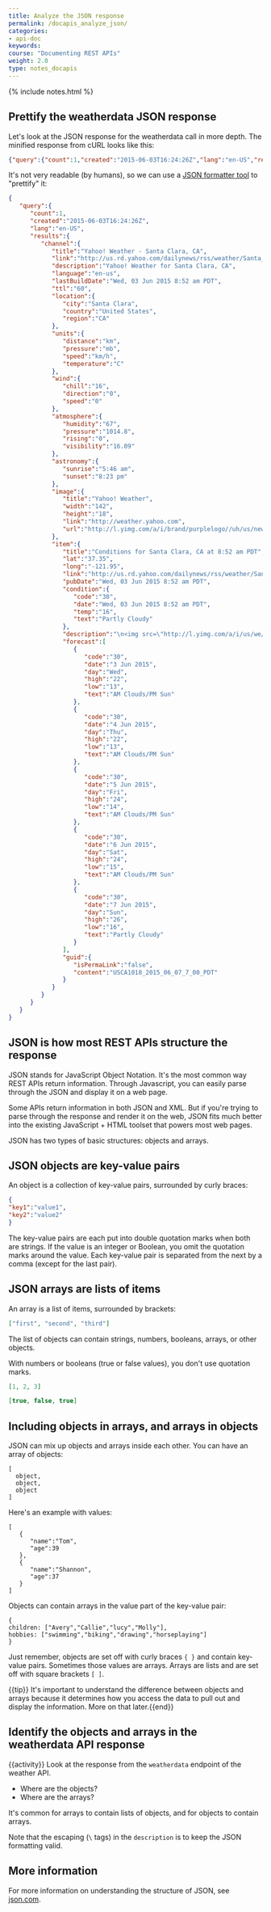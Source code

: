 ```yaml
---
title: Analyze the JSON response
permalink: /docapis_analyze_json/
categories:
- api-doc
keywords: 
course: "Documenting REST APIs"
weight: 2.0
type: notes_docapis
---
```

{% include notes.html %}

## Prettify the weatherdata JSON response

Let's look at the JSON response for the weatherdata call in more depth. The minified response from cURL looks like this:

```json
{"query":{"count":1,"created":"2015-06-03T16:24:26Z","lang":"en-US","results":{"channel":{"title":"Yahoo! Weather - Santa Clara, CA","link":"http://us.rd.yahoo.com/dailynews/rss/weather/Santa_Clara__CA/*http://weather.yahoo.com/forecast/USCA1018_c.html","description":"Yahoo! Weather for Santa Clara, CA","language":"en-us","lastBuildDate":"Wed, 03 Jun 2015 8:52 am PDT","ttl":"60","location":{"city":"Santa Clara","country":"United States","region":"CA"},"units":{"distance":"km","pressure":"mb","speed":"km/h","temperature":"C"},"wind":{"chill":"16","direction":"0","speed":"0"},"atmosphere":{"humidity":"67","pressure":"1014.8","rising":"0","visibility":"16.09"},"astronomy":{"sunrise":"5:46 am","sunset":"8:23 pm"},"image":{"title":"Yahoo! Weather","width":"142","height":"18","link":"http://weather.yahoo.com","url":"http://l.yimg.com/a/i/brand/purplelogo//uh/us/news-wea.gif"},"item":{"title":"Conditions for Santa Clara, CA at 8:52 am PDT","lat":"37.35","long":"-121.95","link":"http://us.rd.yahoo.com/dailynews/rss/weather/Santa_Clara__CA/*http://weather.yahoo.com/forecast/USCA1018_c.html","pubDate":"Wed, 03 Jun 2015 8:52 am PDT","condition":{"code":"30","date":"Wed, 03 Jun 2015 8:52 am PDT","temp":"16","text":"Partly Cloudy"},"description":"\n<img src=\"http://l.yimg.com/a/i/us/we/52/30.gif\"/><br />\n<b>Current Conditions:</b><br />\nPartly Cloudy, 16 C<BR />\n<BR /><b>Forecast:</b><BR />\nWed - AM Clouds/PM Sun. High: 22 Low: 13<br />\nThu - AM Clouds/PM Sun. High: 22 Low: 13<br />\nFri - AM Clouds/PM Sun. High: 24 Low: 14<br />\nSat - AM Clouds/PM Sun. High: 24 Low: 15<br />\nSun - Partly Cloudy. High: 26 Low: 16<br />\n<br />\n<a href=\"http://us.rd.yahoo.com/dailynews/rss/weather/Santa_Clara__CA/*http://weather.yahoo.com/forecast/USCA1018_c.html\">Full Forecast at Yahoo! Weather</a><BR/><BR/>\n(provided by <a href=\"http://www.weather.com\" >The Weather Channel</a>)<br/>\n","forecast":[{"code":"30","date":"3 Jun 2015","day":"Wed","high":"22","low":"13","text":"AM Clouds/PM Sun"},{"code":"30","date":"4 Jun 2015","day":"Thu","high":"22","low":"13","text":"AM Clouds/PM Sun"},{"code":"30","date":"5 Jun 2015","day":"Fri","high":"24","low":"14","text":"AM Clouds/PM Sun"},{"code":"30","date":"6 Jun 2015","day":"Sat","high":"24","low":"15","text":"AM Clouds/PM Sun"},{"code":"30","date":"7 Jun 2015","day":"Sun","high":"26","low":"16","text":"Partly Cloudy"}],"guid":{"isPermaLink":"false","content":"USCA1018_2015_06_07_7_00_PDT"}}}}}}
```

It's not very readable (by humans), so we can use a [JSON formatter tool](http://jsonformatter.curiousconcept.com/) to "prettify" it:

```json
{  
   "query":{  
      "count":1,
      "created":"2015-06-03T16:24:26Z",
      "lang":"en-US",
      "results":{  
         "channel":{  
            "title":"Yahoo! Weather - Santa Clara, CA",
            "link":"http://us.rd.yahoo.com/dailynews/rss/weather/Santa_Clara__CA/*http://weather.yahoo.com/forecast/USCA1018_c.html",
            "description":"Yahoo! Weather for Santa Clara, CA",
            "language":"en-us",
            "lastBuildDate":"Wed, 03 Jun 2015 8:52 am PDT",
            "ttl":"60",
            "location":{  
               "city":"Santa Clara",
               "country":"United States",
               "region":"CA"
            },
            "units":{  
               "distance":"km",
               "pressure":"mb",
               "speed":"km/h",
               "temperature":"C"
            },
            "wind":{  
               "chill":"16",
               "direction":"0",
               "speed":"0"
            },
            "atmosphere":{  
               "humidity":"67",
               "pressure":"1014.8",
               "rising":"0",
               "visibility":"16.09"
            },
            "astronomy":{  
               "sunrise":"5:46 am",
               "sunset":"8:23 pm"
            },
            "image":{  
               "title":"Yahoo! Weather",
               "width":"142",
               "height":"18",
               "link":"http://weather.yahoo.com",
               "url":"http://l.yimg.com/a/i/brand/purplelogo//uh/us/news-wea.gif"
            },
            "item":{  
               "title":"Conditions for Santa Clara, CA at 8:52 am PDT",
               "lat":"37.35",
               "long":"-121.95",
               "link":"http://us.rd.yahoo.com/dailynews/rss/weather/Santa_Clara__CA/*http://weather.yahoo.com/forecast/USCA1018_c.html",
               "pubDate":"Wed, 03 Jun 2015 8:52 am PDT",
               "condition":{  
                  "code":"30",
                  "date":"Wed, 03 Jun 2015 8:52 am PDT",
                  "temp":"16",
                  "text":"Partly Cloudy"
               },
               "description":"\n<img src=\"http://l.yimg.com/a/i/us/we/52/30.gif\"/><br />\n<b>Current Conditions:</b><br />\nPartly Cloudy, 16 C<BR />\n<BR /><b>Forecast:</b><BR />\nWed - AM Clouds/PM Sun. High: 22 Low: 13<br />\nThu - AM Clouds/PM Sun. High: 22 Low: 13<br />\nFri - AM Clouds/PM Sun. High: 24 Low: 14<br />\nSat - AM Clouds/PM Sun. High: 24 Low: 15<br />\nSun - Partly Cloudy. High: 26 Low: 16<br />\n<br />\n<a href=\"http://us.rd.yahoo.com/dailynews/rss/weather/Santa_Clara__CA/*http://weather.yahoo.com/forecast/USCA1018_c.html\">Full Forecast at Yahoo! Weather</a><BR/><BR/>\n(provided by <a href=\"http://www.weather.com\" >The Weather Channel</a>)<br/>\n",
               "forecast":[  
                  {  
                     "code":"30",
                     "date":"3 Jun 2015",
                     "day":"Wed",
                     "high":"22",
                     "low":"13",
                     "text":"AM Clouds/PM Sun"
                  },
                  {  
                     "code":"30",
                     "date":"4 Jun 2015",
                     "day":"Thu",
                     "high":"22",
                     "low":"13",
                     "text":"AM Clouds/PM Sun"
                  },
                  {  
                     "code":"30",
                     "date":"5 Jun 2015",
                     "day":"Fri",
                     "high":"24",
                     "low":"14",
                     "text":"AM Clouds/PM Sun"
                  },
                  {  
                     "code":"30",
                     "date":"6 Jun 2015",
                     "day":"Sat",
                     "high":"24",
                     "low":"15",
                     "text":"AM Clouds/PM Sun"
                  },
                  {  
                     "code":"30",
                     "date":"7 Jun 2015",
                     "day":"Sun",
                     "high":"26",
                     "low":"16",
                     "text":"Partly Cloudy"
                  }
               ],
               "guid":{  
                  "isPermaLink":"false",
                  "content":"USCA1018_2015_06_07_7_00_PDT"
               }
            }
         }
      }
   }
}
```

## JSON is how most REST APIs structure the response

JSON stands for JavaScript Object Notation. It's the most common way REST APIs return information. Through Javascript, you can easily parse through the JSON and display it on a web page. 

Some APIs return information in both JSON and XML. But if you're trying to parse through the response and render it on the web, JSON fits much better into the existing JavaScript + HTML toolset that powers most web pages. 

JSON has two types of basic structures: objects and arrays. 

## JSON objects are key-value pairs 

An object is a collection of key-value pairs, surrounded by curly braces:

```json
{
"key1":"value1",
"key2":"value2"
}
```

The key-value pairs are each put into double quotation marks when both are strings. If the value is an integer or Boolean, you omit the quotation marks around the value. Each key-value pair is separated from the next by a comma (except for the last pair).

## JSON arrays are lists of items

An array is a list of items, surrounded by brackets:
 
```json
["first", "second", "third"]
```

The list of objects can contain strings, numbers, booleans, arrays, or other objects.

With numbers or booleans (true or false values), you don't use quotation marks. 

```json
[1, 2, 3]
```

```json
[true, false, true]
```

## Including objects in arrays, and arrays in objects

JSON can mix up objects and arrays inside each other. You can have an array of objects:

```
[ 
  object, 
  object,
  object
]
```

Here's an example with values:

```
[  
   {  
      "name":"Tom",
      "age":39
   },
   {  
      "name":"Shannon",
      "age":37
   }
]
```

Objects can contain arrays in the value part of the key-value pair:

```
{
children: ["Avery","Callie","lucy","Molly"],
hobbies: ["swimming","biking","drawing","horseplaying"]
}
```

Just remember, objects are set off with curly braces `{ }` and contain key-value pairs. Sometimes those values are arrays. Arrays are lists and are set off with square brackets `[ ]`.

{{tip}} It's important to understand the difference between objects and arrays because it determines how you access the data to pull out and display the information. More on that later.{{end}}

## Identify the objects and arrays in the weatherdata API response
{{activity}}
Look at the response from the `weatherdata` endpoint of the weather API.

* Where are the objects?
* Where are the arrays?

It's common for arrays to contain lists of objects, and for objects to contain arrays. 

Note that the escaping (`\` tags) in the `description` is to keep the JSON formatting valid.

## More information

For more information on understanding the structure of JSON, see [json.com](https://www.json.com/).




